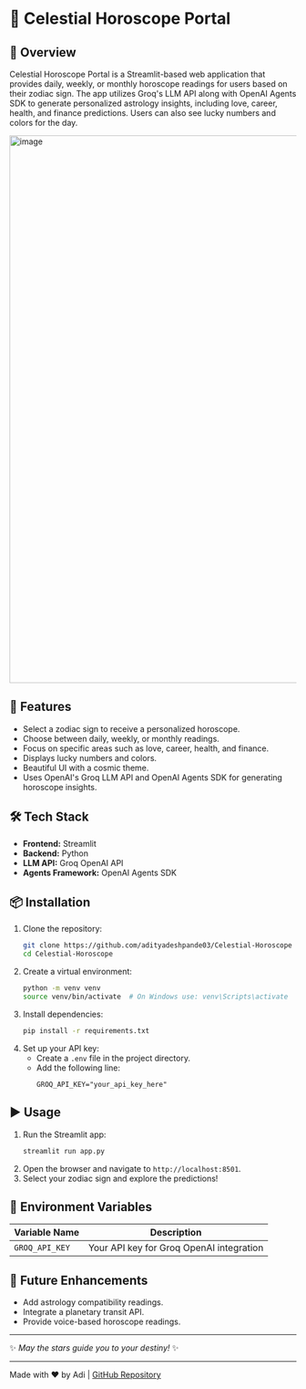# 🌟 Celestial Horoscope Portal

## 📌 Overview
Celestial Horoscope Portal is a Streamlit-based web application that provides daily, weekly, or monthly horoscope readings for users based on their zodiac sign. The app utilizes Groq's LLM API along with OpenAI Agents SDK to generate personalized astrology insights, including love, career, health, and finance predictions. Users can also see lucky numbers and colors for the day.

<img width="960" alt="image" src="https://github.com/user-attachments/assets/e9748ef5-17aa-4ad3-923f-f7ad7774d4e2" />


## 🚀 Features
- Select a zodiac sign to receive a personalized horoscope.
- Choose between daily, weekly, or monthly readings.
- Focus on specific areas such as love, career, health, and finance.
- Displays lucky numbers and colors.
- Beautiful UI with a cosmic theme.
- Uses OpenAI's Groq LLM API and OpenAI Agents SDK for generating horoscope insights.

## 🛠️ Tech Stack
- **Frontend:** Streamlit
- **Backend:** Python
- **LLM API:** Groq OpenAI API
- **Agents Framework:** OpenAI Agents SDK

## 📦 Installation
1. Clone the repository:
   ```bash
   git clone https://github.com/adityadeshpande03/Celestial-Horoscope
   cd Celestial-Horoscope
   ```
2. Create a virtual environment:
   ```bash
   python -m venv venv
   source venv/bin/activate  # On Windows use: venv\Scripts\activate
   ```
3. Install dependencies:
   ```bash
   pip install -r requirements.txt
   ```
4. Set up your API key:
   - Create a `.env` file in the project directory.
   - Add the following line:
     ```env
     GROQ_API_KEY="your_api_key_here"
     ```

## ▶️ Usage
1. Run the Streamlit app:
   ```bash
   streamlit run app.py
   ```
2. Open the browser and navigate to `http://localhost:8501`.
3. Select your zodiac sign and explore the predictions!

## 📜 Environment Variables
| Variable Name  | Description |
|---------------|-------------|
| `GROQ_API_KEY` | Your API key for Groq OpenAI integration |

## 🔮 Future Enhancements
- Add astrology compatibility readings.
- Integrate a planetary transit API.
- Provide voice-based horoscope readings.

---
✨ *May the stars guide you to your destiny!* ✨

---

Made with ❤️ by Adi | [GitHub Repository](https://github.com/adityadeshpande03/Celestial-Horoscope)
